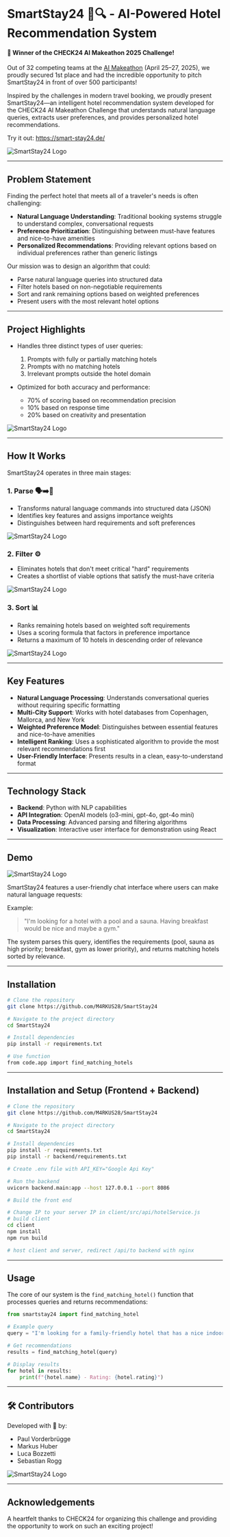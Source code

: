 # SmartStay24 🏨🔍 - AI-Powered Hotel Recommendation System


#### 🥇 Winner of the CHECK24 AI Makeathon 2025 Challenge!
Out of 32 competing teams at the [AI Makeathon](https://makeathon.tum-ai.com) (April 25–27, 2025), we proudly secured 1st place and had the incredible opportunity to pitch SmartStay24 in front of over 500 participants!

Inspired by the challenges in modern travel booking, we proudly present SmartStay24—an intelligent hotel recommendation system developed for the CHECK24 AI Makeathon Challenge that understands natural language queries, extracts user preferences, and provides personalized hotel recommendations.

Try it out: https://smart-stay24.de/

![SmartStay24 Logo](assets/SmartStay.png)

---

## Problem Statement

Finding the perfect hotel that meets all of a traveler's needs is often challenging:

- **Natural Language Understanding**: Traditional booking systems struggle to understand complex, conversational requests
- **Preference Prioritization**: Distinguishing between must-have features and nice-to-have amenities
- **Personalized Recommendations**: Providing relevant options based on individual preferences rather than generic listings

Our mission was to design an algorithm that could:
- Parse natural language queries into structured data
- Filter hotels based on non-negotiable requirements
- Sort and rank remaining options based on weighted preferences
- Present users with the most relevant hotel options

---

## Project Highlights

- Handles three distinct types of user queries:
  1. Prompts with fully or partially matching hotels
  2. Prompts with no matching hotels
  3. Irrelevant prompts outside the hotel domain
  
- Optimized for both accuracy and performance:
  - 70% of scoring based on recommendation precision
  - 10% based on response time
  - 20% based on creativity and presentation

![SmartStay24 Logo](assets/results.png)

---

## How It Works


SmartStay24 operates in three main stages:

### 1. Parse 🗣️➡️🧩
- Transforms natural language commands into structured data (JSON)
- Identifies key features and assigns importance weights
- Distinguishes between hard requirements and soft preferences

![SmartStay24 Logo](assets/Slide4.png)

### 2. Filter ⚙️
- Eliminates hotels that don't meet critical "hard" requirements
- Creates a shortlist of viable options that satisfy the must-have criteria

![SmartStay24 Logo](assets/Slide6.png)

### 3. Sort 📊
- Ranks remaining hotels based on weighted soft requirements
- Uses a scoring formula that factors in preference importance
- Returns a maximum of 10 hotels in descending order of relevance

![SmartStay24 Logo](assets/Slide8.png)

---

## Key Features

- **Natural Language Processing**: Understands conversational queries without requiring specific formatting
- **Multi-City Support**: Works with hotel databases from Copenhagen, Mallorca, and New York
- **Weighted Preference Model**: Distinguishes between essential features and nice-to-have amenities
- **Intelligent Ranking**: Uses a sophisticated algorithm to provide the most relevant recommendations first
- **User-Friendly Interface**: Presents results in a clean, easy-to-understand format

---

## Technology Stack

- **Backend**: Python with NLP capabilities
- **API Integration**: OpenAI models (o3-mini, gpt-4o, gpt-4o mini)
- **Data Processing**: Advanced parsing and filtering algorithms
- **Visualization**: Interactive user interface for demonstration using React

---

## Demo

![SmartStay24 Logo](assets/Slide9.png)

SmartStay24 features a user-friendly chat interface where users can make natural language requests:

Example: 
> "I'm looking for a hotel with a pool and a sauna. Having breakfast would be nice and maybe a gym."

The system parses this query, identifies the requirements (pool, sauna as high priority; breakfast, gym as lower priority), and returns matching hotels sorted by relevance.

---
## Installation


```bash
# Clone the repository
git clone https://github.com/M4RKUS28/SmartStay24

# Navigate to the project directory
cd SmartStay24

# Install dependencies
pip install -r requirements.txt

# Use function
from code.app import find_matching_hotels

```

---


## Installation and Setup (Frontend + Backend)

```bash
# Clone the repository
git clone https://github.com/M4RKUS28/SmartStay24

# Navigate to the project directory
cd SmartStay24

# Install dependencies
pip install -r requirements.txt
pip install -r backend/requirements.txt

# Create .env file with API_KEY="Google Api Key"

# Run the backend
uvicorn backend.main:app --host 127.0.0.1 --port 8086

# Build the front end

# Change IP to your server IP in client/src/api/hotelService.js
# build client
cd client
npm install
npm run build

# host client and server, redirect /api/to backend with nginx
```

---

## Usage

The core of our system is the `find_matching_hotel()` function that processes queries and returns recommendations:

```python
from smartstay24 import find_matching_hotel

# Example query
query = "I'm looking for a family-friendly hotel that has a nice indoor pool and a relaxing sauna where we can unwind after a long day"

# Get recommendations
results = find_matching_hotel(query)

# Display results
for hotel in results:
    print(f"{hotel.name} - Rating: {hotel.rating}")
```

---

## 🛠️ Contributors

Developed with 🧡 by:

- Paul Vorderbrügge
- Markus Huber
- Luca Bozzetti
- Sebastian Rogg

![SmartStay24 Logo](assets/Slide11.png)

---

## Acknowledgements

A heartfelt thanks to CHECK24 for organizing this challenge and providing the opportunity to work on such an exciting project!
